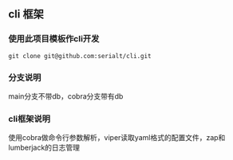## cli 框架

### 使用此项目模板作cli开发
```shell
git clone git@github.com:serialt/cli.git
```

### 分支说明
main分支不带db，cobra分支带有db


### cli框架说明
使用cobra做命令行参数解析，viper读取yaml格式的配置文件，zap和lumberjack的日志管理

